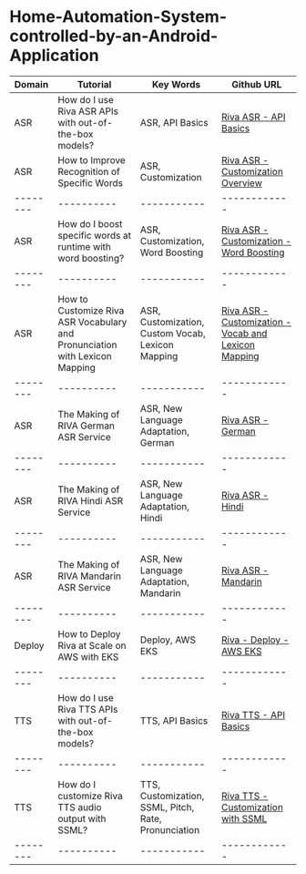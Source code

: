 # Home-Automation-System-controlled-by-an-Android-Application

| Domain | Tutorial | Key Words | Github URL |
|--------|----------|-----------|------------|
| ASR | How do I use Riva ASR APIs with out-of-the-box models? | ASR, API Basics | [Riva ASR - API Basics](asr-python-basics.ipynb) |
| ASR | How to Improve Recognition of Specific Words | ASR, Customization | [Riva ASR - Customization Overview](asr-how-to-improve-recognition-for-specific-words.md) |
|--------|----------|-----------|------------|
| ASR | How do I boost specific words at runtime with word boosting? | ASR, Customization, Word Boosting | [Riva ASR - Customization - Word Boosting](asr-python-advanced-wordboosting.ipynb) |
|--------|----------|-----------|------------|
| ASR | How to Customize Riva ASR Vocabulary and Pronunciation with Lexicon Mapping | ASR, Customization, Custom Vocab, Lexicon Mapping | [Riva ASR - Customization - Vocab and Lexicon Mapping](asr-python-advanced-customize-vocabulary-and-lexicon.ipynb) |
|--------|----------|-----------|------------|
| ASR | The Making of RIVA German ASR Service | ASR, New Language Adaptation, German | [Riva ASR - German](New-language-adaptation/German) | 
|--------|----------|-----------|------------|
| ASR | The Making of RIVA Hindi ASR Service | ASR, New Language Adaptation, Hindi | [Riva ASR - Hindi](New-language-adaptation/Hindi) | 
|--------|----------|-----------|------------|
| ASR | The Making of RIVA Mandarin ASR Service | ASR, New Language Adaptation, Mandarin | [Riva ASR - Mandarin](New-language-adaptation/Mandarin) | 
|--------|----------|-----------|------------|
| Deploy | How to Deploy Riva at Scale on AWS with EKS | Deploy, AWS EKS | [Riva - Deploy - AWS EKS](deploy-eks.md) |
|--------|----------|-----------|------------|
| TTS | How do I use Riva TTS APIs with out-of-the-box models? | TTS, API Basics | [Riva TTS - API Basics](tts-python-basics.ipynb) |
|--------|----------|-----------|------------|
| TTS | How do I customize Riva TTS audio output with SSML? | TTS, Customization, SSML, Pitch, Rate, Pronunciation | [Riva TTS - Customization with SSML](tts-python-advanced-customizationwithssml.ipynb) |
|--------|----------|-----------|------------|
